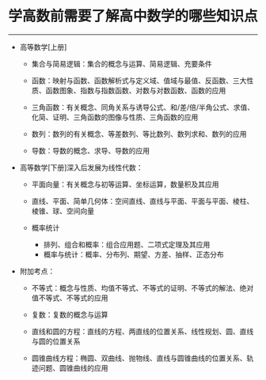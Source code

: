 # 学高数前需要了解高中数学的哪些知识点

<hr>

- 高等数学[上册]

  - 集合与简易逻辑：集合的概念与运算、简易逻辑、充要条件

  - 函数：映射与函数、函数解析式与定义域、值域与最值、反函数、三大性质、函数图象、指数与指数函数、对数与对数函数、函数的应用

  - 三角函数：有关概念、同角关系与诱导公式、和/差/倍/半角公式、求值、化简、证明、三角函数的图像与性质、三角函数的应用

  - 数列：数列的有关概念、等差数列、等比数列、数列求和、数列的应用

  - 导数：导数的概念、求导、导数的应用

- 高等数学[下册]深入后发展为线性代数：

  - 平面向量：有关概念与初等运算、坐标运算，数量积及其应用

  - 直线、平面、简单几何体：空间直线、直线与平面、平面与平面、棱柱、棱锥、球、空间向量

  - 概率统计
    - 排列、组合和概率：组合应用题、二项式定理及其应用
    - 概率与统计：概率、分布列、期望、方差、抽样、正态分布

* 附加考点：

  - 不等式：概念与性质、均值不等式、不等式的证明、不等式的解法、绝对值不等式、不等式的应用

  - 复数：复数的概念与运算

  - 直线和圆的方程：直线的方程、两直线的位置关系、线性规划、圆、直线与圆的位置关系

  - 圆锥曲线方程：椭圆、双曲线、抛物线、直线与圆锥曲线的位置关系、轨迹问题、圆锥曲线的应用

